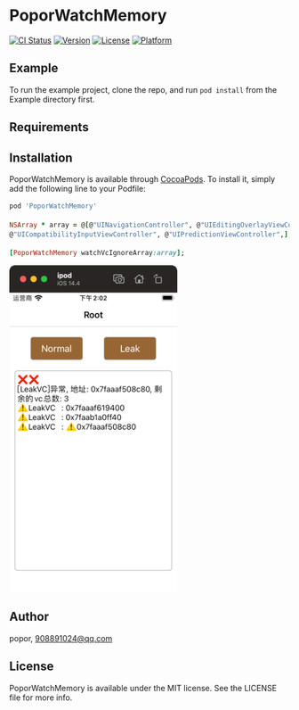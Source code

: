 # PoporWatchMemory

[![CI Status](https://img.shields.io/travis/popor/PoporWatchMemory.svg?style=flat)](https://travis-ci.org/popor/PoporWatchMemory)
[![Version](https://img.shields.io/cocoapods/v/PoporWatchMemory.svg?style=flat)](https://cocoapods.org/pods/PoporWatchMemory)
[![License](https://img.shields.io/cocoapods/l/PoporWatchMemory.svg?style=flat)](https://cocoapods.org/pods/PoporWatchMemory)
[![Platform](https://img.shields.io/cocoapods/p/PoporWatchMemory.svg?style=flat)](https://cocoapods.org/pods/PoporWatchMemory)

## Example

To run the example project, clone the repo, and run `pod install` from the Example directory first.

## Requirements

## Installation

PoporWatchMemory is available through [CocoaPods](https://cocoapods.org). To install
it, simply add the following line to your Podfile:

```ruby
pod 'PoporWatchMemory'

NSArray * array = @[@"UINavigationController", @"UIEditingOverlayViewController", @"UIInputWindowController",
@"UICompatibilityInputViewController", @"UIPredictionViewController",];

[PoporWatchMemory watchVcIgnoreArray:array];

```

<p>
<img src="/screen/1.png" width="60%" height="60%">
</p>

## Author

popor, 908891024@qq.com

## License

PoporWatchMemory is available under the MIT license. See the LICENSE file for more info.
